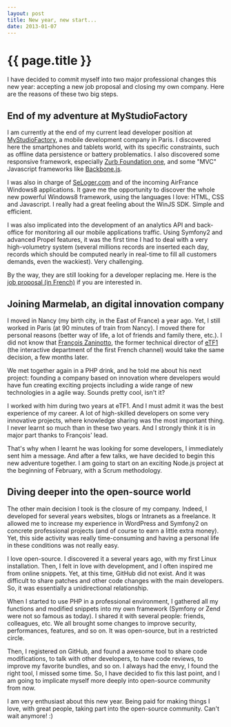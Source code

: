 ```yaml
---
layout: post
title: New year, new start...
date: 2013-01-07
---
```


# {{ page.title }}

I have decided to commit myself into two major professional changes this new year: accepting a new job proposal and closing my own company. Here are the reasons of these two big steps.

## End of my adventure at MyStudioFactory

I am currently at the end of my current lead developer position at [MyStudioFactory](http://www.mystudiofactory.com), a mobile development company in Paris. I discovered here the smartphones and tablets world, with its specific constraints, such as offline data persistence or battery problematics. I also discovered some responsive framework, especially [Zurb Foundation one](http://zurb.foundation.com), and some "MVC" Javascript frameworks like [Backbone.js](http://backbonejs.org).

I was also in charge of [SeLoger.com](http://apps.microsoft.com/windows/fr-fr/app/seloger/25d5dcea-1020-46f6-8b82-6ceeaf9943fa) and of the incoming AirFrance Windows8 applications. It gave me the opportunity to discover the whole new powerful Windows8 framework, using the languages I love: HTML, CSS and Javascript. I really had a great feeling about the WinJS SDK. Simple and efficient.

I was also implicated into the development of an analytics API and back-office for monitoring all our mobile applications traffic. Using Symfony2 and advanced Propel features, it was the first time I had to deal with a very high-volumetry system (several millions records are inserted each day, records which should be computed nearly in real-time to fill all customers demands, even the wackiest). Very challenging.

By the way, they are still looking for a developer replacing me. Here is the [job proposal (in French)](http://remixjobs.com/emploi/Developpement/Developpeur-PHP-Symfony-confirme-H-F/17089) if you are interested in.

## Joining Marmelab, an digital innovation company

I moved in Nancy (my birth city, in the East of France) a year ago. Yet, I still worked in Paris (at 90 minutes of train from Nancy). I moved there for personal reasons (better way of life, a lot of friends and family there, etc.). I did not know that [François Zaninotto](http://dotheweb.posterous.com/), the former technical director of [eTF1](http://www.tf1.fr) (the interactive department of the first French channel) would take the same decision, a few months later.

We met together again in a PHP drink, and he told me about his next project: founding a company based on innovation where developers would have fun creating exciting projects including a wide range of new technologies in a agile way. Sounds pretty cool, isn't it?

I worked with him during two years at eTF1. And I must admit it was the best experience of my career. A lot of high-skilled developers on some very innovative projects, where knowledge sharing was the most important thing. I never learnt so much than in these two years. And I strongly think it is in major part thanks to François' lead.

That's why when I learnt he was looking for some developers, I immediately sent him a message. And after a few talks, we have decided to begin this new adventure together. I am going to start on an exciting Node.js project at the beginning of February, with a Scrum methodology.

## Diving deeper into the open-source world

The other main decision I took is the closure of my company. Indeed, I developed for several years websites, blogs or Intranets as a freelance. It allowed me to increase my experience in WordPress and Symfony2 on concrete professional projects (and of course to earn a little extra money). Yet, this side activity was really time-consuming and having a personal life in these conditions was not really easy.

I love open-source. I discovered it a several years ago, with my first Linux installation. Then, I felt in love with development, and I often inspired me from online snippets. Yet, at this time, GitHub did not exist. And it was difficult to share patches and other code changes with the main developers. So, it was essentially a unidirectional relationship. 

When I started to use PHP in a professional environment, I gathered all my functions and modified snippets into my own framework (Symfony or Zend were not so famous as today). I shared it with several people: friends, colleagues, etc. We all brought some changes to improve security, performances, features, and so on. It was open-source, but in a restricted circle.

Then, I registered on GitHub, and found a awesome tool to share code modifications, to talk with other developers, to have code reviews, to improve my favorite bundles, and so on. I always had the envy, I found the right tool, I missed some time. So, I have decided to fix this last point, and I am going to implicate myself more deeply into open-source community from now.

I am very enthusiast about this new year. Being paid for making things I love, with great people, taking part into the open-source community. Can't wait anymore! :)
